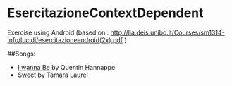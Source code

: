 EsercitazioneContextDependent
=============================

Exercise using Android (based on : http://lia.deis.unibo.it/Courses/sm1314-info/lucidi/esercitazioneandroid(2x).pdf )

##Songs:
- [I wanna Be](http://www.jamendo.com/it/track/1108495/i-wanna-be) by Quentin Hannappe
- [Sweet](http://www.jamendo.com/it/track/1122085/sweet) by Tamara Laurel

